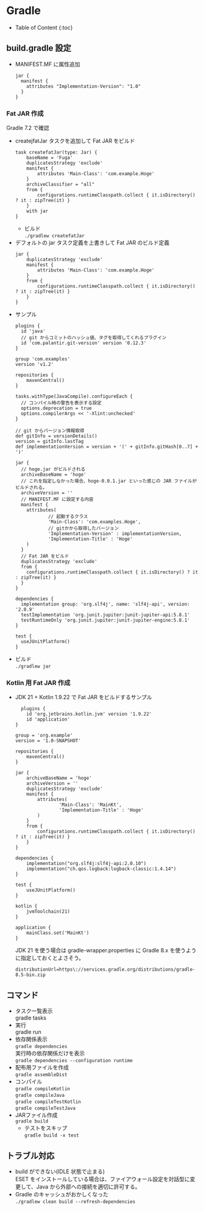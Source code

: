 # Gradle

- Table of Content
  {:toc}


## build.gradle 設定
* MANIFEST.MF に属性追加
  ```
  jar {
    manifest {
      attributes "Implementation-Version": "1.0"
    }
  }
  ```
### Fat JAR 作成  
Gradle 7.2 で確認  
* createjfatJar タスクを追加して Fat JAR をビルド  
  ```
  task createfatJar(type: Jar) {
      baseName = 'Fuga'
      duplicatesStrategy 'exclude'
      manifest {
          attributes 'Main-Class': 'com.example.Hoge'
      }
      archiveClassifier = "all"
      from {
          configurations.runtimeClasspath.collect { it.isDirectory() ? it : zipTree(it) }
      }
      with jar
  }
  ```  
  * ビルド  
    `./gradlew createfatJar`
* デフォルトの jar タスク定義を上書きして Fat JAR のビルド定義  
  ```
  jar {
      duplicatesStrategy 'exclude'
      manifest {
          attributes 'Main-Class': 'com.example.Hoge'
      }
      from {
          configurations.runtimeClasspath.collect { it.isDirectory() ? it : zipTree(it) }
      }
  }
  ```
* サンプル
  ```
  plugins {
    id 'java'
    // git からコミットのハッシュ値、タグを取得してくれるプラグイン
    id 'com.palantir.git-version' version '0.12.3'
  }

  group 'com.examples'
  version 'v1.2'

  repositories {
      mavenCentral()
  }

  tasks.withType(JavaCompile).configureEach {
    // コンパイル時の警告を表示する設定
    options.deprecation = true
    options.compilerArgs << '-Xlint:unchecked'
  }

  // git からバージョン情報取得
  def gitInfo = versionDetails()
  version = gitInfo.lastTag
  def implementationVersion = version + '(' + gitInfo.gitHash[0..7] + ')'

  jar {
    // hoge.jar がビルドされる
    archiveBaseName = 'hoge'
    // これを指定しなかった場合、hoge-0.0.1.jar といった感じの JAR ファイルがビルドされる。
    archiveVersion = ''
    // MANIFEST.MF に設定する内容
    manifest {
      attributes(
              // 起動するクラス
              'Main-Class': 'com.examples.Hoge',
              // gitかから取得したバージョン
              'Implementation-Version' : implementationVersion,
              'Implementation-Title' : 'Hoge'
      )
    }
    // Fat JAR をビルド
    duplicatesStrategy 'exclude'
    from {
      configurations.runtimeClasspath.collect { it.isDirectory() ? it : zipTree(it) }
    }
  }

  dependencies {
    implementation group: 'org.slf4j', name: 'slf4j-api', version: '2.0.9'
    testImplementation 'org.junit.jupiter:junit-jupiter-api:5.8.1'
    testRuntimeOnly 'org.junit.jupiter:junit-jupiter-engine:5.8.1'
  }

  test {
    useJUnitPlatform()
  }
  ```
* ビルド  
  `./gradlew jar`

### Kotlin 用 Fat JAR 作成

* JDK 21 + Kotlin 1.9.22 で Fat JAR をビルドするサンプル
  ```
    plugins {
      id 'org.jetbrains.kotlin.jvm' version '1.9.22'
      id 'application'
  }

  group = 'org.example'
  version = '1.0-SNAPSHOT'

  repositories {
      mavenCentral()
  }

  jar {
      archiveBaseName = 'hoge'
      archiveVersion = ''
      duplicatesStrategy 'exclude'
      manifest {
          attributes(
                  'Main-Class': 'MainKt',
                  'Implementation-Title' : 'Hoge'
          )
      }
      from {
          configurations.runtimeClasspath.collect { it.isDirectory() ? it : zipTree(it) }
      }
  }

  dependencies {
      implementation("org.slf4j:slf4j-api:2.0.10")
      implementation("ch.qos.logback:logback-classic:1.4.14")
  }

  test {
      useJUnitPlatform()
  }

  kotlin {
      jvmToolchain(21)
  }

  application {
      mainClass.set('MainKt')
  }
  ```
  JDK 21 を使う場合は gradle-wrapper.properties に Gradle 8.x を使うように指定しておくとよさそう。
  ```
  distributionUrl=https\://services.gradle.org/distributions/gradle-8.5-bin.zip
  ```

## コマンド

* タスク一覧表示  
gradle tasks
* 実行  
gradle run
* 依存関係表示  
`gradle dependencies`  
実行時の依存関係だけを表示  
`gradle dependencies --configuration runtime`
* 配布用ファイルを作成  
`gradle assembleDist`
* コンパイル  
`gradle compileKotlin`  
`gradle compileJava`  
`gradle compileTestKotlin`  
`gradle compileTestJava`  
* JARファイル作成  
`gradle build`
  * テストをスキップ  
    `gradle build -x test`

## トラブル対応

* build ができない(IDLE 状態で止まる)  
ESET をインストールしている場合は、ファイアウォール設定を対話型に変更して、Java から外部への接続を適切に許可する。
* Gradle のキャッシュがおかしくなった  
`./gradlew clean build --refresh-dependencies`


